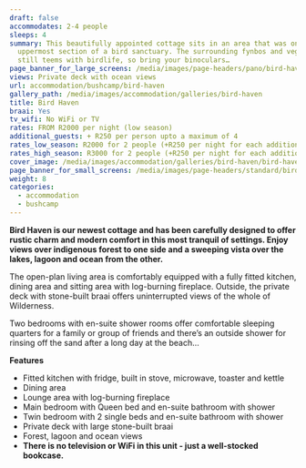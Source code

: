 ```yaml
---
draft: false
accommodates: 2-4 people
sleeps: 4
summary: This beautifully appointed cottage sits in an area that was once the
  uppermost section of a bird sanctuary. The surrounding fynbos and vegetation
  still teems with birdlife, so bring your binoculars…
page_banner_for_large_screens: /media/images/page-headers/pano/bird-haven.jpg
views: Private deck with ocean views
url: accommodation/bushcamp/bird-haven
gallery_path: /media/images/accommodation/galleries/bird-haven
title: Bird Haven
braai: Yes
tv_wifi: No WiFi or TV
rates: FROM R2000 per night (low season)
additional_guests: + R250 per person upto a maximum of 4
rates_low_season: R2000 for 2 people (+R250 per night for each additional person – max 4)
rates_high_season: R3000 for 2 people (+R250 per night for each additional person – max 4)
cover_image: /media/images/accommodation/galleries/bird-haven/bird-haven-12.jpg
page_banner_for_small_screens: /media/images/page-headers/standard/bird-haven.jpg
weight: 8
categories:
  - accommodation
  - bushcamp
---
```

**Bird Haven is our newest cottage and has been carefully designed to offer rustic charm and modern comfort in this most tranquil of settings. Enjoy views over indigenous forest to one side and a sweeping vista over the lakes, lagoon and ocean from the other.**

The open-plan living area is comfortably equipped with a fully fitted kitchen, dining area and sitting area with log-burning fireplace. Outside, the private deck with stone-built braai offers uninterrupted views of the whole of Wilderness.

Two bedrooms with en-suite shower rooms offer comfortable sleeping quarters for a family or group of friends and there’s an outside shower for rinsing off the sand after a long day at the beach…

**Features**

* Fitted kitchen with fridge, built in stove, microwave, toaster and kettle
* Dining area
* Lounge area with log-burning fireplace
* Main bedroom with Queen bed and en-suite bathroom with shower
* Twin bedroom with 2 single beds and en-suite bathroom with shower
* Private deck with large stone-built braai
* Forest, lagoon and ocean views
* **There is no television or WiFi in this unit - just a well-stocked bookcase.**